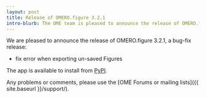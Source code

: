 ```yaml
---
layout: post
title: Release of OMERO.figure 3.2.1
intro-blurb: The OME team is pleased to announce the release of OMERO.figure 3.2.1
---
```

We are pleased to announce the release of OMERO.figure 3.2.1, a bug-fix
release:

- fix error when exporting un-saved Figures

The app is available to install from
[PyPI](https://pypi.python.org/pypi/omero-figure/).

Any problems or comments, please use the [OME Forums or mailing lists]({{ site.baseurl }}/support/).
